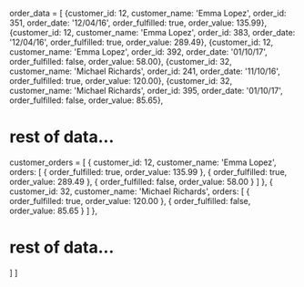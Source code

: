 order_data = [
  {customer_id: 12, customer_name: 'Emma Lopez', order_id: 351, order_date: '12/04/16', order_fulfilled: true, order_value: 135.99},
  {customer_id: 12, customer_name: 'Emma Lopez', order_id: 383, order_date: '12/04/16', order_fulfilled: true, order_value: 289.49},
  {customer_id: 12, customer_name: 'Emma Lopez', order_id: 392, order_date: '01/10/17', order_fulfilled: false, order_value: 58.00},
  {customer_id: 32, customer_name: 'Michael Richards', order_id: 241, order_date: '11/10/16', order_fulfilled: true, order_value: 120.00},
  {customer_id: 32, customer_name: 'Michael Richards', order_id: 395, order_date: '01/10/17', order_fulfilled: false, order_value: 85.65},
  # rest of data...

  customer_orders = [
  {
    customer_id: 12,
    customer_name: 'Emma Lopez',
    orders: [
      { order_fulfilled: true, order_value: 135.99 },
      { order_fulfilled: true, order_value: 289.49 },
      { order_fulfilled: false, order_value: 58.00 }
    ]
  },
  {
    customer_id: 32,
    customer_name: 'Michael Richards',
    orders: [
      { order_fulfilled: true, order_value: 120.00 },
      { order_fulfilled: false, order_value: 85.65 }
    ]
  },
  # rest of data...
]
]